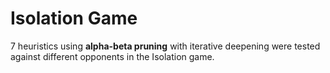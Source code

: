 # Isolation Game
7 heuristics using **alpha-beta pruning** with iterative deepening were tested against different opponents in the Isolation game.
